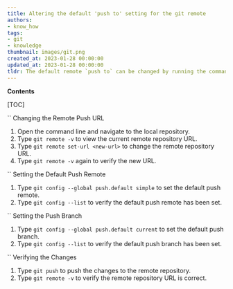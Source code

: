 ```yaml
---
title: Altering the default 'push to' setting for the git remote
authors:
- know_how
tags:
- git
- knowledge
thumbnail: images/git.png
created_at: 2023-01-28 00:00:00
updated_at: 2023-01-28 00:00:00
tldr: The default remote `push to` can be changed by running the command `git remote set-url <remote> <url>`.
---
```


**Contents**

[TOC]

`` Changing the Remote Push URL

1. Open the command line and navigate to the local repository.
2. Type `git remote -v` to view the current remote repository URL.
3. Type `git remote set-url <new-url>` to change the remote repository URL.
4. Type `git remote -v` again to verify the new URL.

`` Setting the Default Push Remote

1. Type `git config --global push.default simple` to set the default push remote.
2. Type `git config --list` to verify the default push remote has been set.

`` Setting the Push Branch

1. Type `git config --global push.default current` to set the default push branch.
2. Type `git config --list` to verify the default push branch has been set.

`` Verifying the Changes

1. Type `git push` to push the changes to the remote repository.
2. Type `git remote -v` to verify the remote repository URL is correct.
